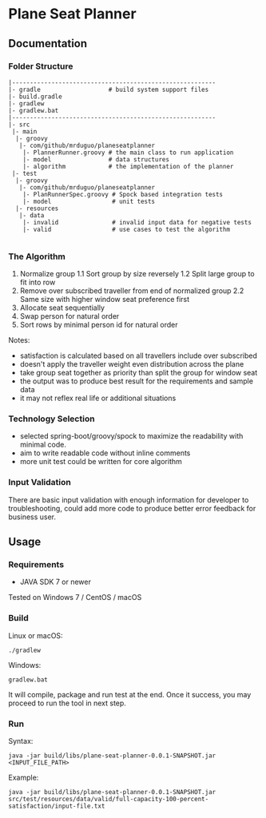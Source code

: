 # Plane Seat Planner
## Documentation

### Folder Structure


```
|---------------------------------------------------------
|- gradle                   # build system support files
|- build.gradle
|- gradlew
|- gradlew.bat
|---------------------------------------------------------
|- src
 |- main
  |- groovy
   |- com/github/mrduguo/planeseatplanner
    |- PlannerRunner.groovy # the main class to run application
    |- model                # data structures
    |- algorithm            # the implementation of the planner
 |- test
  |- groovy
   |- com/github/mrduguo/planeseatplanner
    |- PlanRunnerSpec.groovy # Spock based integration tests
    |- model                 # unit tests
  |- resources
   |- data
    |- invalid               # invalid input data for negative tests
    |- valid                 # use cases to test the algorithm
    
```


### The Algorithm
1. Normalize group
1.1 Sort group by size reversely
1.2 Split large group to fit into row
2. Remove over subscribed traveller from end of normalized group
2.2 Same size with higher window seat preference first
3. Allocate seat sequentially
4. Swap person for natural order
5. Sort rows by minimal person id for natural order

Notes:

* satisfaction is calculated based on all travellers include over subscribed
* doesn't apply the traveller weight even distribution across the plane
* take group seat together as priority than split the group for window seat
* the output was to produce best result for the requirements and sample data
* it may not reflex real life or additional situations 


### Technology Selection
* selected spring-boot/groovy/spock to maximize the readability with minimal code.
* aim to write readable code without inline comments
* more unit test could be written for core algorithm 

### Input Validation
There are basic input validation with enough information for developer to troubleshooting, could add more code to produce better error feedback for business user.



## Usage

### Requirements

* JAVA SDK 7 or newer

Tested on Windows 7 / CentOS / macOS 

### Build

Linux or macOS:

    ./gradlew
    
Windows:
    
    gradlew.bat
    
It will compile, package and run test at the end. 
Once it success, you may proceed to run the tool in next step.    

### Run

Syntax:

    java -jar build/libs/plane-seat-planner-0.0.1-SNAPSHOT.jar <INPUT_FILE_PATH>

Example:

    java -jar build/libs/plane-seat-planner-0.0.1-SNAPSHOT.jar src/test/resources/data/valid/full-capacity-100-percent-satisfaction/input-file.txt

